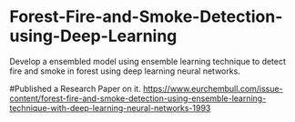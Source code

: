 # Forest-Fire-and-Smoke-Detection-using-Deep-Learning
Develop a ensembled model using ensemble learning technique to detect fire and smoke in forest using deep learning neural networks.

#Published a Research Paper on it.
https://www.eurchembull.com/issue-content/forest-fire-and-smoke-detection-using-ensemble-learning-technique-with-deep-learning-neural-networks-1993
